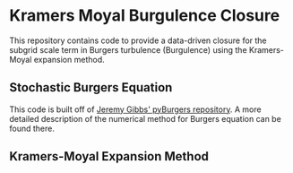 # Kramers Moyal Burgulence Closure
This repository contains code to provide a data-driven closure for the subgrid scale term in Burgers turbulence (Burgulence) using the Kramers-Moyal expansion method.

## Stochastic Burgers Equation

This code is built off of [Jeremy Gibbs' pyBurgers repository](https://github.com/jeremygibbs/pyBurgers). A more detailed description of the numerical method for Burgers equation can be found there.

## Kramers-Moyal Expansion Method
